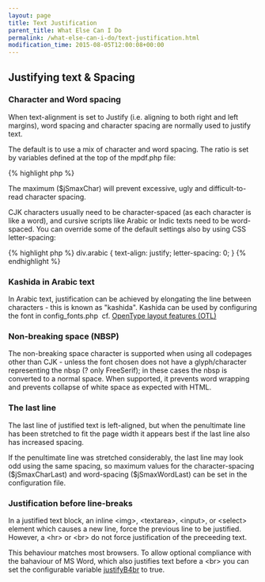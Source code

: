```yaml
---
layout: page
title: Text Justification
parent_title: What Else Can I Do
permalink: /what-else-can-i-do/text-justification.html
modification_time: 2015-08-05T12:00:08+00:00
---
```




<h2>Justifying text &amp; Spacing</h2>
<h3>Character and Word spacing</h3>
<p>When text-alignment is set to Justify (i.e. aligning to both right and left margins), word spacing and character spacing are normally used to justify text.</p>
<p>The default is to use a mix of character and word spacing. The ratio is set by variables defined at the top of the mpdf.php file:</p>

{% highlight php %}
<?php

var $jSWord = 0.4;  // Percentage(/100) of spacing to allocate to Word vs. Character

var $jSmaxChar = 2; // Maximum spacing to allocate to character spacing. (0 = no maximum)
{% endhighlight %}

<p>The maximum (<span class="parameter">$jSmaxChar</span>) will prevent excessive, ugly and difficult-to-read character spacing.</p>
<p>CJK characters usually need to be character-spaced (as each character is like a word), and cursive scripts like Arabic or Indic texts need to be word-spaced. You can override some of the default settings also by using CSS letter-spacing:</p>

{% highlight php %}
div.arabic {

   text-align: justify;

   letter-spacing: 0; 

}
{% endhighlight %}

<h3>Kashida in Arabic text</h3>
<p>In Arabic text, justification can be achieved by elongating the line between characters - this is known as "kashida". Kashida can be used by configuring the font in <span class="filename">config_fonts.php</span>&nbsp; cf. <a href="{{ "/fonts-languages/opentype-layout-otl.html" | prepend: site.baseurl }}">OpenType layout features (OTL)</a></p>
<h3>Non-breaking space (NBSP)</h3>
<p>The non-breaking space character is supported when using all codepages other than CJK - unless the font chosen does not have a glyph/character representing the nbsp (? only FreeSerif); in these cases the nbsp is converted to a normal space. When supported, it prevents word wrapping and prevents collapse of white space as expected with HTML.</p>
<h3>The last line</h3>
<p>The last line of justified text is left-aligned, but when the penultimate line has been stretched to fit the page width it appears best if the last line also has increased spacing.</p>
<p>If the penultimate line was stretched considerably, the last line may look odd using the same spacing, so maximum values for the character-spacing (<span class="parameter">$jSmaxCharLast</span>) and word-spacing (<span class="parameter">$jSmaxWordLast</span>) can be set in the configuration file.</p>
<h3>Justification before line-breaks</h3>
<p>In a justified text block, an inline &lt;img&gt;, &lt;textarea&gt;, &lt;input&gt;, or &lt;select&gt; element which causes a new line, force the previous line to be justified. However, a &lt;hr&gt; or &lt;br&gt; do not force justification of the preceeding text.</p>
<p>This behaviour matches most browsers. To allow optional compliance with the bahaviour of MS Word, which also justifies text before a &lt;br&gt; you can set the configurable variable <a href="{{ "/reference/mpdf-variables/justifyb4br.html" | prepend: site.baseurl }}">justifyB4br</a> to true.</p>
